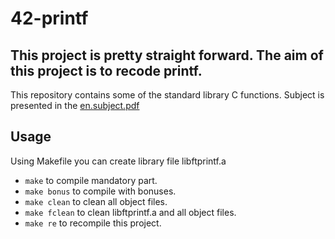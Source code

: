 # 42-printf
## This project is pretty straight forward. The aim of this project is to recode printf.

This repository contains some of the standard library C functions.
Subject is presented in the [en.subject.pdf](https://github.com/lavrenovamaria/42-printf/files/7067243/en.subject.pdf)



## Usage
Using Makefile you can create library file libftprintf.a
* `make` to compile mandatory part.
* `make bonus` to compile with bonuses.
* `make clean` to clean all object files.
* `make fclean` to clean libftprintf.a and all object files.
* `make re` to recompile this project.
